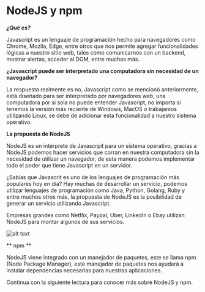 # NodeJS y npm #

***¿Qué es?***

Javascript es un lenguaje de programación hecho para navegadores como Chrome, Mozila, Edge, entre otros que nos permite agregar funcionalidades lógicas a nuestro sitio web, tales como comunicarnos con un backend, mostrar alertas, acceder al DOM, entre muchas más.

**¿Javascript puede ser interpretado una computadora sin necesidad de un navegador?**

La respuesta realmente es no, Javascript como se mencionó anteriormente, está diseñado para ser interpretado por navegadores web, una computadora por si sola no puede entender Javascript, no importa si tenemos la versión más reciente de Windows, MacOS o trabajamos utilizando Linux, se debe de adicionar esta funcionalidad a nuestro sistema operativo.

**La propuesta de NodeJS**

NodeJS es un intérprete de Javascrpit para un sistema operativo, gracias a NodeJS podemos hacer servicios que corran en nuestra computadora sin la necesidad de utilizar un navegador, de esta manera podemos implementar todo el poder que tiene Javascript en un servidor.

¿Sabías que Javascrit es uno de los lenguajes de programación más populares hoy en día?
Hay muchas de desarrollar un servicio, podemos utilizar lenguajes de programación como Java, Python, Golang, Ruby y entre muchos otros más, la propuesta de NodeJS es la posibilidad de generar un servicio utilizando Javascript. 

Empresas grandes como Netflix, Paypal, Uber, LinkedIn o Ebay utilizan NodeJS para montar algunos de sus servicios.

![alt text](https://m.coruscatesolution.com/wp-content/uploads/2018/06/How-Top-Global-Companies-are-Using-Node.js-to-Scale-their-Business-1.png)

** npm **

NodeJS viene integrado con un manejador de paquetes, este se llama npm (Node Package Manager), este manejador de paquetes nos ayudará a instalar dependencias necesarias para nuestras aplicaciones.

Continua con la siguiente lectura para conocer más sobre NodeJS y npm.
